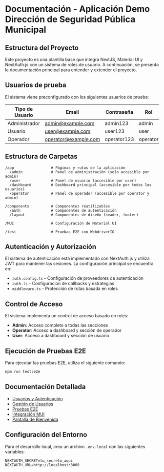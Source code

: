 # Documentación - Aplicación Demo Dirección de Seguridad Pública Municipal

## Estructura del Proyecto

Este proyecto es una plantilla base que integra NextJS, Material UI y NextAuth.js con un sistema de roles de usuario. A continuación, se presenta la documentación principal para entender y extender el proyecto.

## Usuarios de prueba

El sistema viene preconfigurado con los siguientes usuarios de prueba:

| Tipo de Usuario | Email | Contraseña | Rol |
|-----------------|-------|------------|-----|
| Administrador | admin@example.com | admin123 | admin |
| Usuario | user@example.com | user123 | user |
| Operador | operator@example.com | operator123 | operator |

## Estructura de Carpetas

```
/app                 # Páginas y rutas de la aplicación
  /admin             # Panel de administración (solo accesible por admin)
  /user              # Panel de usuario (accesible por user)
  /dashboard         # Dashboard principal (accesible por todos los usuarios)
  /operator          # Panel de operador (accesible por operator y admin)
  
/components          # Componentes reutilizables
  /auth              # Componentes de autenticación
  /layout            # Componentes de diseño (header, footer)
  
/MUI                 # Configuración de Material UI
  
/test                # Pruebas E2E con WebdriverIO
```

## Autenticación y Autorización

El sistema de autenticación está implementado con NextAuth.js y utiliza JWT para mantener las sesiones. La configuración principal se encuentra en:

- `auth.config.ts` - Configuración de proveedores de autenticación
- `auth.ts` - Configuración de callbacks y estrategias
- `middleware.ts` - Protección de rutas basada en roles

## Control de Acceso

El sistema implementa un control de acceso basado en roles:

- **Admin**: Acceso completo a todas las secciones
- **Operator**: Acceso a dashboard y sección de operador
- **User**: Acceso a dashboard y sección de usuario

## Ejecución de Pruebas E2E

Para ejecutar las pruebas E2E, utiliza el siguiente comando:

```bash
npm run test:e2e
```

## Documentación Detallada

- [Usuarios y Autenticación](./auth/users.md)
- [Gestión de Usuarios](./auth/user-management.md)
- [Pruebas E2E](./testing/e2e-tests.md)
- [Integración MUI](./ui/mui-integration.md)
- [Pantalla de Bienvenida](./ui/splash-screen.md)

## Configuración del Entorno

Para el desarrollo local, crea un archivo `.env.local` con las siguientes variables:

```
NEXTAUTH_SECRET=tu_secreto_aqui
NEXTAUTH_URL=http://localhost:3000
```
